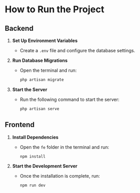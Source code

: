 # How to Run the Project

## Backend
1. **Set Up Environment Variables**  
   - Create a `.env` file and configure the database settings.

2. **Run Database Migrations**  
   - Open the terminal and run:  
     ```bash
     php artisan migrate
     ```

3. **Start the Server**  
   - Run the following command to start the server:  
     ```bash
     php artisan serve
     ```

## Frontend
1. **Install Dependencies**  
   - Open the `fe` folder in the terminal and run:  
     ```bash
     npm install
     ```

2. **Start the Development Server**  
   - Once the installation is complete, run:  
     ```bash
     npm run dev
     ```
